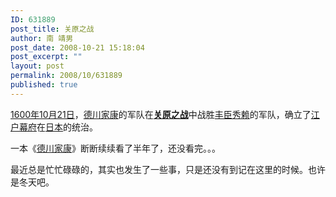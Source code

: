 ```yaml
---
ID: 631889
post_title: 关原之战
author: 南 靖男
post_date: 2008-10-21 15:18:04
post_excerpt: ""
layout: post
permalink: 2008/10/631889
published: true
---
```

<p><a href="http://zh.wikipedia.org/wiki/1600%E5%B9%B4">1600年</a><a href="http://zh.wikipedia.org/w/index.php?title=10%E6%9C%8821%E6%97%A5">10月21日</a>，<a href="http://zh.wikipedia.org/wiki/%E5%BE%B7%E5%B7%9D%E5%AE%B6%E5%BA%B7">德川家康</a>的军队在<b><a href="http://zh.wikipedia.org/wiki/%E5%85%B3%E5%8E%9F%E4%B9%8B%E6%88%98">关原之战</a></b>中战胜<a href="http://zh.wikipedia.org/wiki/%E4%B8%B0%E8%87%A3%E7%A7%80%E8%B5%96">丰臣秀赖</a>的军队，确立了<a href="http://zh.wikipedia.org/wiki/%E6%B1%9F%E6%88%B7%E5%B9%95%E5%BA%9C">江户幕府</a>在<a href="http://zh.wikipedia.org/wiki/%E6%97%A5%E6%9C%AC">日本</a>的统治。</p>  <p>一本《<a href="http://zh.wikipedia.org/wiki/%E5%BE%B7%E5%B7%9D%E5%AE%B6%E5%BA%B7_(%E5%B1%B1%E5%B2%A1%E8%8E%8A%E5%85%AB)">德川家康</a>》断断续续看了半年了，还没看完。。。</p>  <p>最近总是忙忙碌碌的，其实也发生了一些事，只是还没有到记在这里的时候。也许是冬天吧。</p>